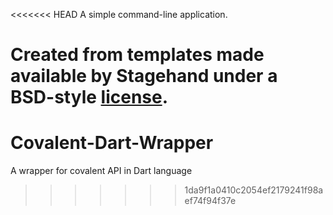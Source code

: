 <<<<<<< HEAD
A simple command-line application.

Created from templates made available by Stagehand under a BSD-style
[license](https://github.com/dart-lang/stagehand/blob/master/LICENSE).
=======
# Covalent-Dart-Wrapper
A wrapper for covalent API in Dart language
>>>>>>> 1da9f1a0410c2054ef2179241f98aef74f94f37e
